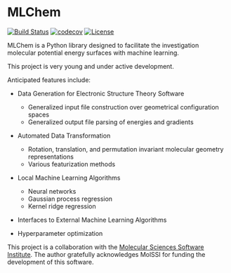 # MLChem 
[![Build Status](https://travis-ci.org/adabbott/molssi.svg?branch=master)](https://travis-ci.org/adabbott/molssi)
[![codecov](https://codecov.io/gh/adabbott/molssi/branch/master/graph/badge.svg)](https://codecov.io/gh/adabbott/molssi)
[![License](https://img.shields.io/badge/License-BSD%203--Clause-blue.svg)](https://opensource.org/licenses/BSD-3-Clause)


MLChem is a Python library designed to facilitate the investigation molecular potential energy surfaces with machine learning.

This project is very young and under active development.

Anticipated features include:

* Data Generation for Electronic Structure Theory Software
    * Generalized input file construction over geometrical configuration spaces
    * Generalized output file parsing of energies and gradients 

* Automated Data Transformation  
    * Rotation, translation, and permutation invariant molecular geometry representations
    * Various featurization methods 

* Local Machine Learning Algorithms
    * Neural networks 
    * Gaussian process regression
    * Kernel ridge regression

* Interfaces to External Machine Learning Algorithms

* Hyperparameter optimization


This project is a collaboration with the [Molecular Sciences Software Institute](molssi.org). 
The author gratefully acknowledges MolSSI for funding the development of this software.
